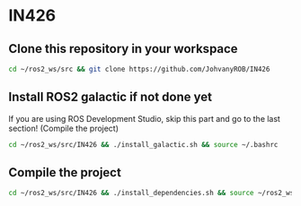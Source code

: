 # IN426

## Clone this repository in your workspace
```bash
cd ~/ros2_ws/src && git clone https://github.com/JohvanyROB/IN426
```

## Install ROS2 galactic if not done yet
If you are using ROS Development Studio, skip this part and go to the last section! (Compile the project)
```bash
cd ~/ros2_ws/src/IN426 && ./install_galactic.sh && source ~/.bashrc
```

## Compile the project
```bash
cd ~/ros2_ws/src/IN426 && ./install_dependencies.sh && source ~/ros2_ws/install/setup.bash
```